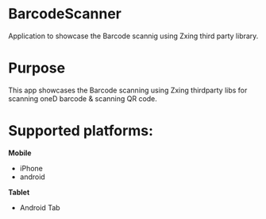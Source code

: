 BarcodeScanner
==============

Application to showcase the Barcode scannig using Zxing third party library.

# Purpose
This app showcases the Barcode scanning using Zxing thirdparty libs for scanning oneD barcode & scanning QR code.

# Supported platforms:
**Mobile**
 * iPhone
 * android

**Tablet**
 * Android Tab
 
